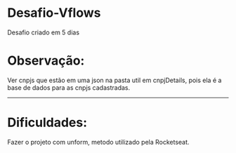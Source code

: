 # Desafio-Vflows

Desafio criado em 5 dias

# Observação:
Ver cnpjs que estão em uma json na pasta util em cnpjDetails, 
pois ela é a base de dados para as cnpjs cadastradas.
______________________________________________________________

# Dificuldades:
Fazer o projeto com unform, metodo utilizado pela Rocketseat. 

